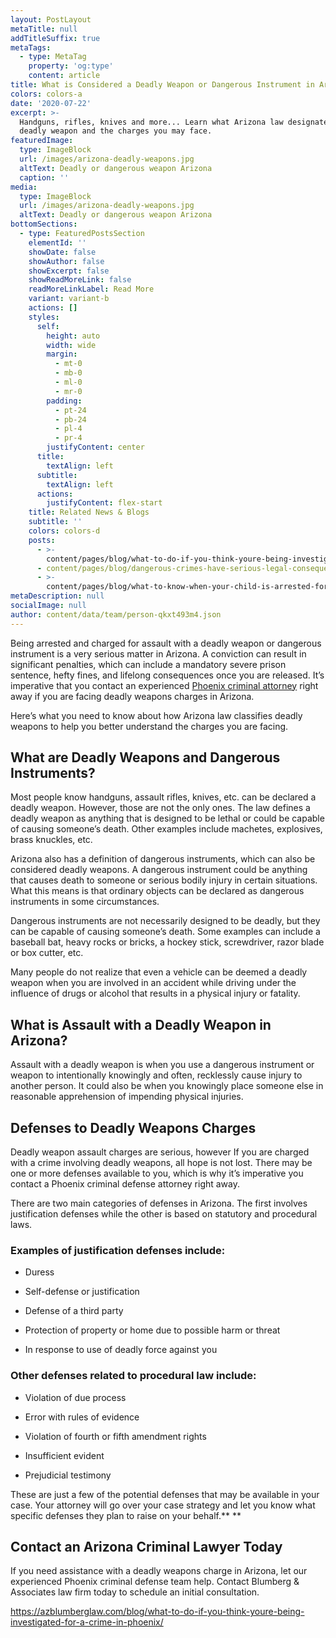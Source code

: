 ```yaml
---
layout: PostLayout
metaTitle: null
addTitleSuffix: true
metaTags:
  - type: MetaTag
    property: 'og:type'
    content: article
title: What is Considered a Deadly Weapon or Dangerous Instrument in Arizona?
colors: colors-a
date: '2020-07-22'
excerpt: >-
  Handguns, rifles, knives and more... Learn what Arizona law designates as a
  deadly weapon and the charges you may face.
featuredImage:
  type: ImageBlock
  url: /images/arizona-deadly-weapons.jpg
  altText: Deadly or dangerous weapon Arizona
  caption: ''
media:
  type: ImageBlock
  url: /images/arizona-deadly-weapons.jpg
  altText: Deadly or dangerous weapon Arizona
bottomSections:
  - type: FeaturedPostsSection
    elementId: ''
    showDate: false
    showAuthor: false
    showExcerpt: false
    showReadMoreLink: false
    readMoreLinkLabel: Read More
    variant: variant-b
    actions: []
    styles:
      self:
        height: auto
        width: wide
        margin:
          - mt-0
          - mb-0
          - ml-0
          - mr-0
        padding:
          - pt-24
          - pb-24
          - pl-4
          - pr-4
        justifyContent: center
      title:
        textAlign: left
      subtitle:
        textAlign: left
      actions:
        justifyContent: flex-start
    title: Related News & Blogs
    subtitle: ''
    colors: colors-d
    posts:
      - >-
        content/pages/blog/what-to-do-if-you-think-youre-being-investigated-for-a-crime-in-phoenix.md
      - content/pages/blog/dangerous-crimes-have-serious-legal-consequences.md
      - >-
        content/pages/blog/what-to-know-when-your-child-is-arrested-for-a-crime-in-phoenix.md
metaDescription: null
socialImage: null
author: content/data/team/person-qkxt493m4.json
---
```

Being arrested and charged for assault with a deadly weapon or dangerous instrument is a very serious matter in Arizona. A conviction can result in significant penalties, which can include a mandatory severe prison sentence, hefty fines, and lifelong consequences once you are released. It’s imperative that you contact an experienced [Phoenix criminal attorney](https://azblumberglaw.com/phoenix-criminal-attorney/) right away if you are facing deadly weapons charges in Arizona.

Here’s what you need to know about how Arizona law classifies deadly weapons to help you better understand the charges you are facing.

## **What are Deadly Weapons and Dangerous Instruments?**

Most people know handguns, assault rifles, knives, etc. can be declared a deadly weapon. However, those are not the only ones. The law defines a deadly weapon as anything that is designed to be lethal or could be capable of causing someone’s death. Other examples include machetes, explosives, brass knuckles, etc.

Arizona also has a definition of dangerous instruments, which can also be considered deadly weapons. A dangerous instrument could be anything that causes death to someone or serious bodily injury in certain situations. What this means is that ordinary objects can be declared as dangerous instruments in some circumstances.

Dangerous instruments are not necessarily designed to be deadly, but they can be capable of causing someone’s death. Some examples can include a baseball bat, heavy rocks or bricks, a hockey stick, screwdriver, razor blade or box cutter, etc.

Many people do not realize that even a vehicle can be deemed a deadly weapon when you are involved in an accident while driving under the influence of drugs or alcohol that results in a physical injury or fatality.

## **What is Assault with a Deadly Weapon in Arizona?**

Assault with a deadly weapon is when you use a dangerous instrument or weapon to intentionally knowingly and often, recklessly cause injury to another person. It could also be when you knowingly place someone else in reasonable apprehension of impending physical injuries.

## **Defenses to Deadly Weapons Charges**

Deadly weapon assault charges are serious, however If you are charged with a crime involving deadly weapons, all hope is not lost. There may be one or more defenses available to you, which is why it’s imperative you contact a Phoenix criminal defense attorney right away.

There are two main categories of defenses in Arizona. The first involves justification defenses while the other is based on statutory and procedural laws.

### **Examples of justification defenses include:**

*   Duress

*   Self-defense or justification

*   Defense of a third party

*   Protection of property or home due to possible harm or threat

*   In response to use of deadly force against you

### **Other defenses related to procedural law include:**

*   Violation of due process

*   Error with rules of evidence

*   Violation of fourth or fifth amendment rights

*   Insufficient evident

*   Prejudicial testimony

These are just a few of the potential defenses that may be available in your case. Your attorney will go over your case strategy and let you know what specific defenses they plan to raise on your behalf.\*\* \*\*

## **Contact an Arizona Criminal Lawyer Today**

If you need assistance with a deadly weapons charge in Arizona, let our experienced Phoenix criminal defense team help. Contact Blumberg & Associates law firm today to schedule an initial consultation.

<https://azblumberglaw.com/blog/what-to-do-if-you-think-youre-being-investigated-for-a-crime-in-phoenix/>
